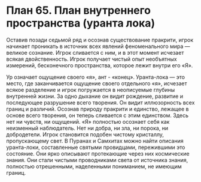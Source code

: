 # План 65. План внутреннего пространства (уранта лока)

Оставив позади седьмой ряд и осознав существование пракрити, игрок начинает проникать в источник всех явлений феноменального мира — великое сознание. Игрок сливается с ним, и в этот момент исчезает всякая двойственность. Игрок получает чистый опыт необъятных измерений, бесконечного пространства, которое лежит внутри его «Я».

Ур означает ощущение своего «я», ант - «конец». Уранта-лока — это место, где заканчивается ощущение своего отдельного «я», исчезает всякое разделение и игрок погружается в неописуемые глубины внутренней жизни. За одно дыхание он видит рождение, развитие и последующее разрушение всего творения. Он видит иллюзорность всех границ и различий. Осознав природу пракрити и единство, лежащее в основе всего творения, он теперь сливается с этим единством. Здесь нет ни чувств, ни ощущений. «Я» полностью осознает себя как неизменный наблюдатель. Нет ни добра, ни зла, ни порока, ни добродетели. Игрок становится подобен чистому кристаллу, пропускающему свет. В Пуранах и Самхитах можно найти описания уранта-локи, составленные святыми провидцами, пережившими это состояние. Они ярко описывают протекающие через них космические знания. Они стали чистыми проводниками света от источника знания, полностью отрешенными, наделенными пониманием, не имеющим границ.
